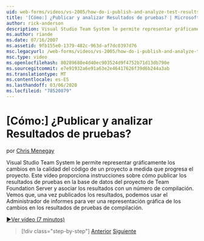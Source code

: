 ```yaml
---
uid: web-forms/videos/vs-2005/how-do-i-publish-and-analyze-test-results
title: '[Cómo:] ¿Publicar y analizar Resultados de pruebas? | Microsoft Docs'
author: rick-anderson
description: Visual Studio Team System le permite representar gráficamente los cambios en la calidad del código de un proyecto a medida que progresa el proyecto. En este vídeo se proporcionan instrucciones acerca de cómo publ...
ms.author: riande
ms.date: 07/16/2007
ms.assetid: 9fb155e0-1379-482c-963d-af7dc0397d76
msc.legacyurl: /web-forms/videos/vs-2005/how-do-i-publish-and-analyze-test-results
msc.type: video
ms.openlocfilehash: 80289680e4d40ec903524d9f4752b71d13db790e
ms.sourcegitcommit: e7e91932a6e91a63e2e46417626f39d6b244a3ab
ms.translationtype: MT
ms.contentlocale: es-ES
ms.lasthandoff: 03/06/2020
ms.locfileid: "78520879"
---
```

# <a name="how-do-i-publish-and-analyze-test-results"></a>[Cómo:] ¿Publicar y analizar Resultados de pruebas?

por [Chris Menegay](https://twitter.com/CMenegay)

Visual Studio Team System le permite representar gráficamente los cambios en la calidad del código de un proyecto a medida que progresa el proyecto. Este vídeo proporciona instrucciones sobre cómo publicar los resultados de pruebas en la base de datos del proyecto de Team Foundation Server y asociar los resultados con un número de compilación. Vemos que, una vez publicados los resultados, podemos usar el Administrador de informes para ver una representación gráfica de los cambios en los resultados de pruebas de compilación.

[&#9654;Ver vídeo (7 minutos)](https://channel9.msdn.com/Blogs/ASP-NET-Site-Videos/how-do-i-publish-and-analyze-test-results)

> [!div class="step-by-step"]
> [Anterior](how-do-i-use-generic-tests.md)
> [Siguiente](how-do-i-discover-application-changes-prior-to-deployment.md)
